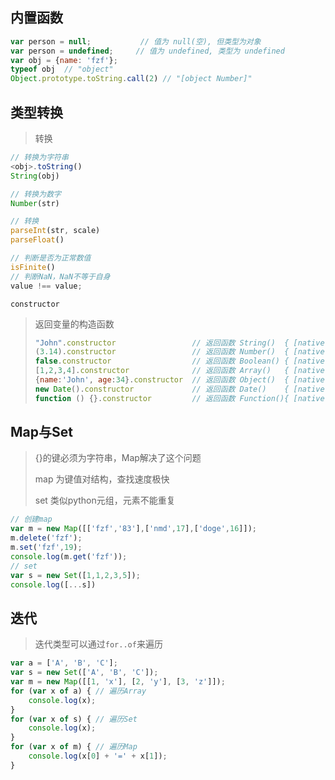 <!-- 
title: 23-进阶使用
sort: 
--> 

## 内置函数

```js
var person = null;           // 值为 null(空), 但类型为对象
var person = undefined;     // 值为 undefined, 类型为 undefined
var obj = {name: 'fzf'};
typeof obj	// "object"
Object.prototype.toString.call(2) // "[object Number]"
```

## 类型转换

> 转换

```js
// 转换为字符串
<obj>.toString()
String(obj)

// 转换为数字
Number(str)

// 转换
parseInt(str, scale)
parseFloat()

// 判断是否为正常数值
isFinite()
// 判断NaN，NaN不等于自身
value !== value;
```

`constructor`

> 返回变量的构造函数
>
> ```js
> "John".constructor                 // 返回函数 String()  { [native code] }
> (3.14).constructor                 // 返回函数 Number()  { [native code] }
> false.constructor                  // 返回函数 Boolean() { [native code] }
> [1,2,3,4].constructor              // 返回函数 Array()   { [native code] }
> {name:'John', age:34}.constructor  // 返回函数 Object()  { [native code] }
> new Date().constructor             // 返回函数 Date()    { [native code] }
> function () {}.constructor         // 返回函数 Function(){ [native code] }
> ```
>

## Map与Set

> {}的键必须为字符串，Map解决了这个问题
>
> map 为键值对结构，查找速度极快
>
> set 类似python元组，元素不能重复

```js
// 创建map
var m = new Map([['fzf','83'],['nmd',17],['doge',16]]);
m.delete('fzf');
m.set('fzf',19);
console.log(m.get('fzf'));
// set
var s = new Set([1,1,2,3,5]);
console.log([...s])
```

## 迭代

> 迭代类型可以通过`for..of`来遍历

```js
var a = ['A', 'B', 'C'];
var s = new Set(['A', 'B', 'C']);
var m = new Map([[1, 'x'], [2, 'y'], [3, 'z']]);
for (var x of a) { // 遍历Array
    console.log(x);
}
for (var x of s) { // 遍历Set
    console.log(x);
}
for (var x of m) { // 遍历Map
    console.log(x[0] + '=' + x[1]);
}
```
